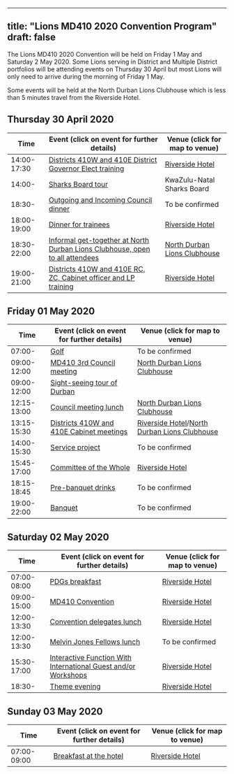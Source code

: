 
---
title: "Lions MD410 2020 Convention Program"
draft: false
---

The Lions MD410 2020 Convention will be held on Friday 1 May and Saturday 2 May 2020. Some Lions serving in District and Multiple District portfolios will be attending events on Thursday 30 April but most Lions will only need to arrive during the morning of Friday 1 May.

Some events will be held at the North Durban Lions Clubhouse which is less than 5 minutes travel from the Riverside Hotel.

## Thursday 30 April 2020

Time | Event (click on event for further details) | Venue (click for map to venue)
 ---|---  |---
14:00-17:30 | [Districts 410W and 410E District Governor Elect training](/events/informal_discussion.md) | [Riverside Hotel](/venue)
14:00- | [Sharks Board tour](/events/informal_discussion.md) | KwaZulu-Natal Sharks Board
18:30- | [Outgoing and Incoming Council dinner](/events/informal_discussion.md) | To be confirmed
18:00-19:00 | [Dinner for trainees](/events/informal_discussion.md) | [Riverside Hotel](/venue)
18:30-22:00 | [Informal get-together at North Durban Lions Clubhouse, open to all attendees](/events/informal_discussion.md) | [North Durban Lions Clubhouse](/venue/#north-durban-lions-club)
19:00-21:00 | [Districts 410W and 410E RC, ZC, Cabinet officer and LP training](/events/informal_discussion.md) | [Riverside Hotel](/venue)

## Friday 01 May 2020

Time | Event (click on event for further details) | Venue (click for map to venue)
 ---|---  |---
07:00- | [Golf](/events/informal_discussion.md) | To be confirmed
09:00-12:00 | [MD410 3rd Council meeting](/events/informal_discussion.md) | [North Durban Lions Clubhouse](/venue/#north-durban-lions-club)
09:00-12:00 | [Sight-seeing tour of Durban](/events/informal_discussion.md) | 
12:15-13:00 | [Council meeting lunch](/events/informal_discussion.md) | [North Durban Lions Clubhouse](/venue/#north-durban-lions-club)
13:15-15:30 | [Districts 410W and 410E Cabinet meetings](/events/informal_discussion.md) | [Riverside Hotel](/venue)/[North Durban Lions Clubhouse](/venue/#north-durban-lions-club)
14:00-15:30 | [Service project](/events/informal_discussion.md) | To be confirmed
15:45-17:00 | [Committee of the Whole](/events/informal_discussion.md) | [Riverside Hotel](/venue)
18:15-18:45 | [Pre-banquet drinks](/events/informal_discussion.md) | To be confirmed
19:00-22:00 | [Banquet](/events/informal_discussion.md) | To be confirmed

## Saturday 02 May 2020

Time | Event (click on event for further details) | Venue (click for map to venue)
 ---|---  |---
07:00-08:00 | [PDGs breakfast](/events/informal_discussion.md) | [Riverside Hotel](/venue)
09:00-15:00 | [MD410 Convention](/events/informal_discussion.md) | [Riverside Hotel](/venue)
12:00-13:30 | [Convention delegates lunch](/events/informal_discussion.md) | [Riverside Hotel](/venue)
12:00-13:30 | [Melvin Jones Fellows lunch](/events/informal_discussion.md) | To be confirmed
15:30-17:00 | [Interactive Function With International Guest and/or Workshops](/events/informal_discussion.md) | [Riverside Hotel](/venue)
18:30- | [Theme evening](/events/informal_discussion.md) | [Riverside Hotel](/venue)

## Sunday 03 May 2020

Time | Event (click on event for further details) | Venue (click for map to venue)
 ---|---  |---
07:00-09:00 | [Breakfast at the hotel](/events/informal_discussion.md) | [Riverside Hotel](/venue)
